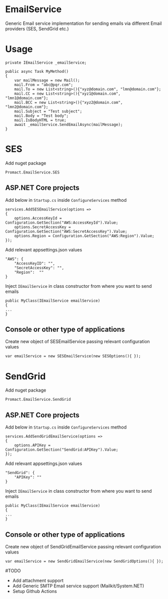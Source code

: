 # EmailService
Generic Email service implementation for sending emails via different Email providers (SES, SendGrid etc.)

# Usage

```
private IEmailService _emailService;

public async Task MyMethod()
{
    var mailMessage = new Mail();
    mail.From = "abc@pqr.com";
    mail.To = new List<string>(){"xyz@domain.com", "lmn@domain.com"};
    mail.CC = new List<string>(){"xyz1@domain.com", "lmn1@domain.com"};
    mail.BCC = new List<string>(){"xyz2@domain.com", "lmn2@domain.com"};
    mail.Subject = "Test subject";
    mail.Body = "Test body";
    mail.IsBodyHTML = true;
    await _emailService.SendEmailAsync(mailMessage);
}
```

# SES

Add nuget package

```
Promact.EmailService.SES
```

## ASP.NET Core projects

Add below in `Startup.cs` inside `ConfigureServices` method

```
services.AddSESEmailService(options =>
{
    options.AccessKeyId = Configuration.GetSection("AWS:AccessKeyId").Value;
    options.SecretAccessKey = Configuration.GetSection("AWS:SecretAccessKey").Value;
    options.Region = Configuration.GetSection("AWS:Region").Value;
});
```

Add relevant appsettings.json values

```
"AWS": {
    "AccessKeyID": "",
    "SecretAccessKey": "",
    "Region":  ""
}
```

Inject `IEmailService` in class constructor from where you want to send emails

```
public MyClass(IEmailService emailService)
{
...
}
```

## Console or other type of applications

Create new object of SESEmailService passing relevant configuration values

```
var emailService = new SESEmailService(new SESOptions(){ });
```

# SendGrid

Add nuget package

```
Promact.EmailService.SendGrid
```

## ASP.NET Core projects

Add below in `Startup.cs` inside `ConfigureServices` method

```
services.AddSendGridEmailService(options =>
{
    options.APIKey = Configuration.GetSection("SendGrid:APIKey").Value;
});
```

Add relevant appsettings.json values

```
"SendGrid": {
    "APIKey": ""
}
```

Inject `IEmailService` in class constructor from where you want to send emails

```
public MyClass(IEmailService emailService)
{
...
}
```

## Console or other type of applications

Create new object of SendGridEmailService passing relevant configuration values

```
var emailService = new SendGridEmailService(new SendGridOptions(){ });
```

#TODO
- Add attachment support
- Add Generic SMTP Email service support (Mailkit/System.NET)
- Setup Github Actions
